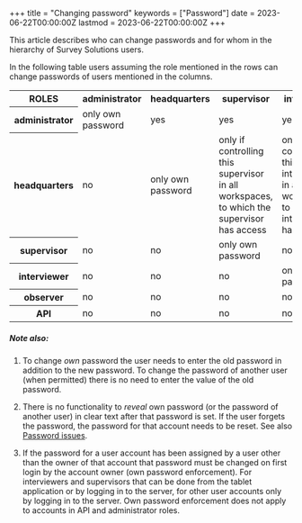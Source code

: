 +++
title = "Changing password"
keywords = ["Password"]
date = 2023-06-22T00:00:00Z
lastmod = 2023-06-22T00:00:00Z
+++

This article describes who can change passwords and for whom in the hierarchy of Survey Solutions users.

In the following table users assuming the role mentioned in the rows can change passwords of users mentioned in the columns.

<TABLE class="table table-striped table-hover">
<TR><TH width=14.28%>ROLES<TH width=14.28%>administrator<TH width=14.28%>headquarters<TH width=14.28%>supervisor<TH width=14.28%>interviewer<TH width=14.28%>observer<TH>API</TR>
  <TR><TH>administrator</TD><TD>only own password</TD><TD>yes</TD><TD>yes</TD><TD>yes</TD><TD>yes</TD><TD>yes</TD></TR>
  <TR><TH>headquarters</TD><TD>no</TD><TD>only own password</TD><TD>only if controlling this supervisor in all workspaces, to which the supervisor has access</TD><TD>only if controlling this interviewer in all workspaces, to which the interviewer has access</TD><TD>no</TD><TD>no</TD></TR>
  <TR><TH>supervisor</TD><TD>no</TD><TD>no</TD><TD>only own password</TD><TD>no</TD><TD>no</TD><TD>no</TD></TR>
  <TR><TH>interviewer</TD><TD>no</TD><TD>no</TD><TD>no</TD><TD>only own password</TD><TD>no</TD><TD>no</TD></TR>
  <TR><TH>observer</TD><TD>no</TD><TD>no</TD><TD>no</TD><TD>no</TD><TD>no</TD><TD>no</TD></TR>
  <TR><TH>API</TD><TD>no</TD><TD>no</TD><TD>no</TD><TD>no</TD><TD>no</TD><TD>no</TD></TR>
</TABLE>

##### Note also:

1. To change *own* password the user needs to enter the old password in addition to the new password. To change the password of another user (when permitted) there is no need to enter the value of the old password.

2. There is no functionality to *reveal* own password (or the password of another user) in clear text after that password is set. If the user forgets the password, the password for that account needs to be reset. See also [Password issues](/faq/password-issues/).

3. If the password for a user account has been assigned by a user other than the owner of that account that password must be changed on first login by the account owner (own password enforcement). For interviewers and supervisors that can be done from the tablet application or by logging in to the server, for other user accounts only by logging in to the server. Own password enforcement does not apply to accounts in API and administrator roles.
